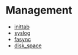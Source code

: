 # Management

- [inittab](./inittab.md)
- [syslog](./syslog.md)
- [fasync](./fasync.md)
- [disk_space](./disk_space.md)